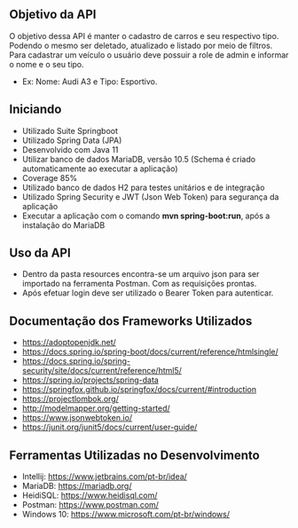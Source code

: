 ## Objetivo da API
O objetivo dessa API é manter o cadastro de carros e seu respectivo tipo. Podendo o mesmo ser deletado, atualizado e listado por meio de filtros.
Para cadastrar um veículo o usuário deve possuir a role de admin e informar o nome e o seu tipo.
- Ex: Nome: Audi A3 e Tipo: Esportivo.

## Iniciando
- Utilizado Suite Springboot
- Utilizado Spring Data (JPA)
- Desenvolvido com Java 11
- Utilizar banco de dados MariaDB, versão 10.5 (Schema é criado automaticamente ao executar a aplicação)
- Coverage 85%
- Utilizado banco de dados H2 para testes unitários e de integração
- Utilizado Spring Security e JWT (Json Web Token) para segurança da aplicação
- Executar a aplicação com o comando **mvn spring-boot:run**, após a instalação do MariaDB

## Uso da API
 - Dentro da pasta resources encontra-se um arquivo json para ser importado na ferramenta Postman. Com as requisições prontas.
 - Após efetuar login deve ser utilizado o Bearer Token para autenticar.
 
 ## Documentação dos Frameworks Utilizados
 - https://adoptopenjdk.net/
 - https://docs.spring.io/spring-boot/docs/current/reference/htmlsingle/
 - https://docs.spring.io/spring-security/site/docs/current/reference/html5/
 - https://spring.io/projects/spring-data
 - https://springfox.github.io/springfox/docs/current/#introduction
 - https://projectlombok.org/
 - http://modelmapper.org/getting-started/
 - https://www.jsonwebtoken.io/
 - https://junit.org/junit5/docs/current/user-guide/
 
 ## Ferramentas Utilizadas no Desenvolvimento
 - Intellij: https://www.jetbrains.com/pt-br/idea/
 - MariaDB: https://mariadb.org/
 - HeidiSQL: https://www.heidisql.com/
 - Postman: https://www.postman.com/
 - Windows 10: https://www.microsoft.com/pt-br/windows/
